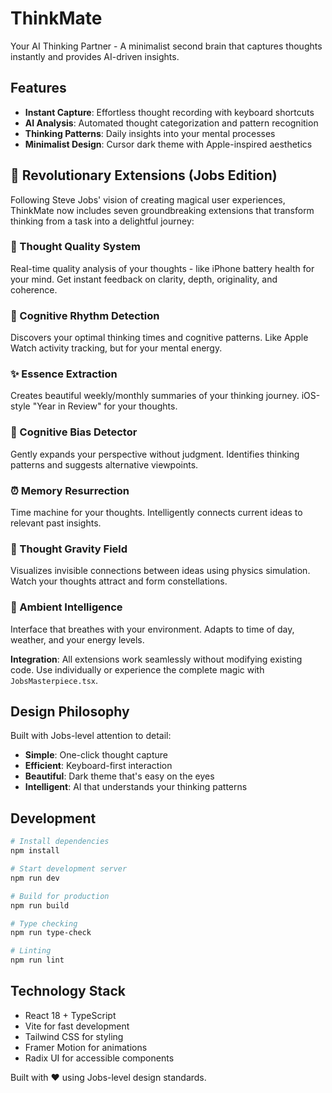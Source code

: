 # ThinkMate

Your AI Thinking Partner - A minimalist second brain that captures thoughts instantly and provides AI-driven insights.

## Features

- **Instant Capture**: Effortless thought recording with keyboard shortcuts
- **AI Analysis**: Automated thought categorization and pattern recognition  
- **Thinking Patterns**: Daily insights into your mental processes
- **Minimalist Design**: Cursor dark theme with Apple-inspired aesthetics

## 🍎 Revolutionary Extensions (Jobs Edition)

Following Steve Jobs' vision of creating magical user experiences, ThinkMate now includes seven groundbreaking extensions that transform thinking from a task into a delightful journey:

### 💎 Thought Quality System
Real-time quality analysis of your thoughts - like iPhone battery health for your mind. Get instant feedback on clarity, depth, originality, and coherence.

### 🎵 Cognitive Rhythm Detection  
Discovers your optimal thinking times and cognitive patterns. Like Apple Watch activity tracking, but for your mental energy.

### ✨ Essence Extraction
Creates beautiful weekly/monthly summaries of your thinking journey. iOS-style "Year in Review" for your thoughts.

### 🧠 Cognitive Bias Detector
Gently expands your perspective without judgment. Identifies thinking patterns and suggests alternative viewpoints.

### ⏰ Memory Resurrection
Time machine for your thoughts. Intelligently connects current ideas to relevant past insights.

### 🌌 Thought Gravity Field
Visualizes invisible connections between ideas using physics simulation. Watch your thoughts attract and form constellations.

### 🎨 Ambient Intelligence
Interface that breathes with your environment. Adapts to time of day, weather, and your energy levels.

**Integration**: All extensions work seamlessly without modifying existing code. Use individually or experience the complete magic with `JobsMasterpiece.tsx`.

## Design Philosophy

Built with Jobs-level attention to detail:
- **Simple**: One-click thought capture
- **Efficient**: Keyboard-first interaction
- **Beautiful**: Dark theme that's easy on the eyes
- **Intelligent**: AI that understands your thinking patterns

## Development

```bash
# Install dependencies
npm install

# Start development server
npm run dev

# Build for production
npm run build

# Type checking
npm run type-check

# Linting
npm run lint
```

## Technology Stack

- React 18 + TypeScript
- Vite for fast development
- Tailwind CSS for styling
- Framer Motion for animations
- Radix UI for accessible components

Built with ❤️ using Jobs-level design standards.